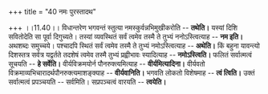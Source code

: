 +++
title = "40 नमः पुरस्तादथ"

+++
।।11.40।। विधान्तरेण भगवन्तं स्तुत्या नमस्कुर्वन्नभिमुखीकरोति --
**तथेति।** यस्यां दिशि सवितोदेति सा पूर्वा दिगुच्यते। तस्यां व्यवस्थितं
सर्वं त्वमेव तस्मै ते तुभ्यं ननोऽस्त्वित्याह -- **नम इति।** अथशब्दः
समुच्चये। पश्चादपि स्थितं सर्वं त्वमेव तस्मै ते तुभ्यं नमोऽस्त्वित्याह
-- **अथेति।** किं बहुना यावन्त्यो दिशस्तत्र सर्वत्र यद्वर्तते तदशेषं
त्वमेव तस्मै तुभ्यं प्रह्वीभावः स्यादित्याह -- **नमोऽस्त्विति।** फलितं
सर्वात्मत्वं सूचयति -- **हे सर्वेति।** वीर्यविक्रमयोर्न
पौनरुक्त्यमित्याह -- **वीर्यमित्यादिना।** वीर्यवतो
विक्रमाव्यभिचारादर्थपौनरुक्त्यमाशङ्क्याह -- **वीर्यवानिति।** भगवति लोकतो
विशेषमाह -- **त्वं त्विति।** उक्तं सर्वात्मत्वं प्रपञ्चयति -- सर्वमिति।
सप्रपञ्चत्वं वारयति -- **त्वयेति।**
